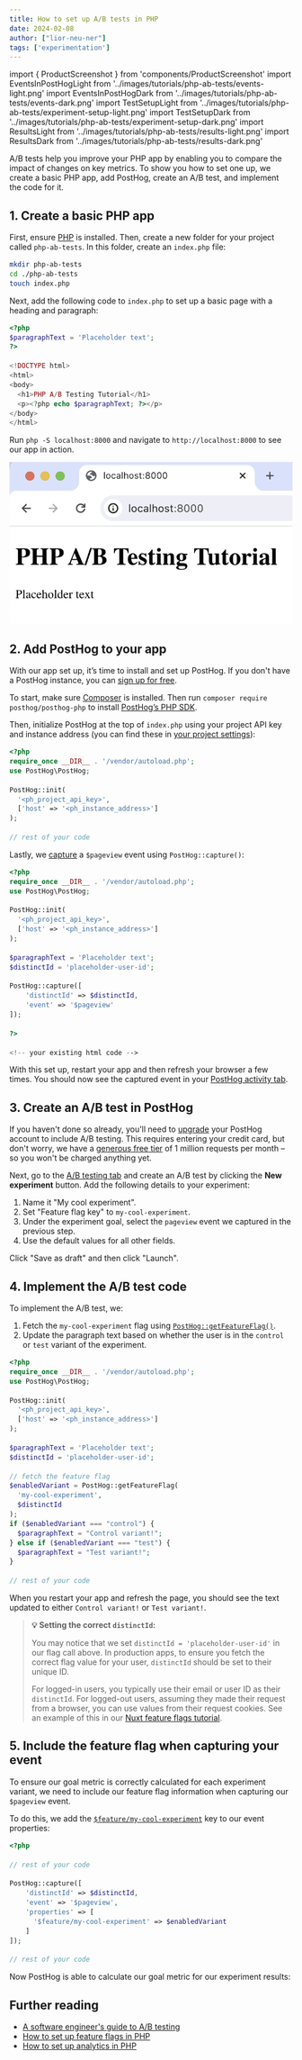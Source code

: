 ```yaml
---
title: How to set up A/B tests in PHP
date: 2024-02-08
author: ["lior-neu-ner"]
tags: ['experimentation']
---
```


import { ProductScreenshot } from 'components/ProductScreenshot'
import EventsInPostHogLight from '../images/tutorials/php-ab-tests/events-light.png'
import EventsInPostHogDark from '../images/tutorials/php-ab-tests/events-dark.png'
import TestSetupLight from '../images/tutorials/php-ab-tests/experiment-setup-light.png'
import TestSetupDark from '../images/tutorials/php-ab-tests/experiment-setup-dark.png'
import ResultsLight from '../images/tutorials/php-ab-tests/results-light.png'
import ResultsDark from '../images/tutorials/php-ab-tests/results-dark.png'

A/B tests help you improve your PHP app by enabling you to compare the impact of changes on key metrics. To show you how to set one up, we create a basic PHP app, add PostHog, create an A/B test, and implement the code for it.

## 1. Create a basic PHP app

First, ensure [PHP](https://www.php.net/manual/en/install.php) is installed. Then, create a new folder for your project called `php-ab-tests`. In this folder, create an `index.php` file:

```bash
mkdir php-ab-tests
cd ./php-ab-tests
touch index.php
```

Next, add the following code to `index.php` to set up a basic page with a heading and paragraph:

```php file=index.php
<?php
$paragraphText = 'Placeholder text';
?>

<!DOCTYPE html>
<html>
<body>
  <h1>PHP A/B Testing Tutorial</h1>
  <p><?php echo $paragraphText; ?></p>
</body>
</html>
```

Run `php -S localhost:8000` and navigate to `http://localhost:8000` to see our app in action.

![Basic PHP app](../images/tutorials/php-ab-tests/basic-app.png)

## 2. Add PostHog to your app

With our app set up, it’s time to install and set up PostHog. If you don't have a PostHog instance, you can [sign up for free](https://us.posthog.com/signup).

To start, make sure [Composer](https://getcomposer.org/) is installed. Then run `composer require posthog/posthog-php` to install [PostHog’s PHP SDK](/docs/libraries/php).

Then, initialize PostHog at the top of `index.php` using your project API key and instance address (you can find these in [your project settings](https://us.posthog.com/project/settings)):

```php file=index.php
<?php
require_once __DIR__ . '/vendor/autoload.php';
use PostHog\PostHog;

PostHog::init(
  '<ph_project_api_key>',
  ['host' => '<ph_instance_address>']
);

// rest of your code
```

Lastly, we [capture](/docs/product-analytics/capture-events) a `$pageview` event using `PostHog::capture()`: 

```php file=index.php
<?php
require_once __DIR__ . '/vendor/autoload.php';
use PostHog\PostHog;

PostHog::init(
  '<ph_project_api_key>',
  ['host' => '<ph_instance_address>']
);

$paragraphText = 'Placeholder text';
$distinctId = 'placeholder-user-id';

PostHog::capture([
    'distinctId' => $distinctId,
    'event' => '$pageview'
]);

?>

<!-- your existing html code -->
```

With this set up, restart your app and then refresh your browser a few times. You should now see the captured event in your [PostHog activity tab](https://us.posthog.com/events).

<ProductScreenshot
  imageLight={EventsInPostHogLight} 
  imageDark={EventsInPostHogDark} 
  alt="Events captured in PostHog" 
  classes="rounded"
/>

## 3. Create an A/B test in PostHog

If you haven't done so already, you'll need to [upgrade](https://us.posthog.com/organization/billing) your PostHog account to include A/B testing. This requires entering your credit card, but don't worry, we have a [generous free tier](/pricing) of 1 million requests per month – so you won't be charged anything yet.

Next, go to the [A/B testing tab](https://us.posthog.com/experiments) and create an A/B test by clicking the **New experiment** button. Add the following details to your experiment:

1. Name it "My cool experiment".
2. Set "Feature flag key" to `my-cool-experiment`.
3. Under the experiment goal, select the `pageview` event we captured in the previous step.
4. Use the default values for all other fields.

Click "Save as draft" and then click "Launch".

<ProductScreenshot
  imageLight={TestSetupLight} 
  imageDark={TestSetupDark} 
  alt="Experiment setup in PostHog" 
  classes="rounded"
/>

## 4. Implement the A/B test code

To implement the A/B test, we: 

1. Fetch the `my-cool-experiment` flag using [`PostHog::getFeatureFlag()`](/docs/libraries/php#feature-flags). 
2. Update the paragraph text based on whether the user is in the `control` or `test` variant of the experiment.

```php file=index.php
<?php
require_once __DIR__ . '/vendor/autoload.php';
use PostHog\PostHog;

PostHog::init(
  '<ph_project_api_key>',
  ['host' => '<ph_instance_address>']
);

$paragraphText = 'Placeholder text';
$distinctId = 'placeholder-user-id';

// fetch the feature flag
$enabledVariant = PostHog::getFeatureFlag(
  'my-cool-experiment',
  $distinctId
);
if ($enabledVariant === "control") {
  $paragraphText = "Control variant!";
} else if ($enabledVariant === "test") {
  $paragraphText = "Test variant!";
}

// rest of your code
```

When you restart your app and refresh the page, you should see the text updated to either `Control variant!` or `Test variant!`. 

> **💡 Setting the correct `distinctId`:**
> 
> You may notice that we set `distinctId = 'placeholder-user-id'` in our flag call above. In production apps, to ensure you fetch the correct flag value for your user, `distinctId` should be set to their unique ID. 
> 
> For logged-in users, you typically use their email or user ID as their `distinctId`. For logged-out users, assuming they made their request from a browser, you can use values from their request cookies. See an example of this in our [Nuxt feature flags tutorial](/tutorials/nuxt-feature-flags#setting-the-correct-distinctid).

## 5. Include the feature flag when capturing your event

To ensure our goal metric is correctly calculated for each experiment variant, we need to include our feature flag information when capturing our `$pageview` event.

To do this, we add the [`$feature/my-cool-experiment`](/docs/libraries/php#step-2-include-feature-flag-information-when-capturing-events) key to our event properties:

```php file=index.php
<?php

// rest of your code

PostHog::capture([
    'distinctId' => $distinctId,
    'event' => '$pageview',
    'properties' => [
      '$feature/my-cool-experiment' => $enabledVariant
    ]
]);

// rest of your code
```

Now PostHog is able to calculate our goal metric for our experiment results:

<ProductScreenshot
  imageLight={ResultsLight} 
  imageDark={ResultsDark} 
  alt="Experiment results in PostHog" 
  classes="rounded"
/>

## Further reading

- [A software engineer's guide to A/B testing](/product-engineers/ab-testing-guide-for-engineers)
- [How to set up feature flags in PHP](/tutorials/php-feature-flags)
- [How to set up analytics in PHP](/tutorials/php-analytics)